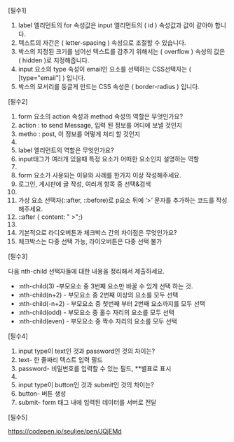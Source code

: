 [필수1]

1. label 엘리먼트의 for 속성값은 input 엘리먼트의 (    id    ) 속성값과 값이 같아야 합니다.
2. 텍스트의 자간은 (      letter-spacing      ) 속성으로 조절할 수 있습니다.
3. 박스의 지정된 크기를 넘어선 텍스트를 감추기 위해서는 (     overflow     ) 속성의 값은 (    hidden    )로 지정해줍니다.
4. input 요소의 type 속성이 email인 요소를 선택하는 CSS선택자는 (   [type="email"]   ) 입니다.
5. 박스의 모서리를 둥글게 만드는 CSS 속성은 (     border-radius     ) 입니다.



[필수2]

1. form 요소의 action 속성과 method 속성의 역할은 무엇인가요?
2. action : to send Message, 입력 된 정보를 어디에 보낼 것인지
3. metho : post, 이 정보를 어떻게 처리 할 것인지
4. 
5. label 엘리먼트의 역할은 무엇인가요?
6. input태그가 여러개 있을때 특정 요소가 어떠한 요소인지 설명하는 역할
7. 
8. form 요소가 사용되는 이유와 사례를 한가지 이상 작성해주세요.
9. 로그인, 게시판에 글 작성, 여러개 항목 중 선택&검색
10. 
11. 가상 요소 선택자(::after, ::before)로 p요소 뒤에 ‘>’ 문자를 추가하는 코드를 작성해주세요.
12. ::after { content: " >";}
13. 
14. 기본적으로 라디오버튼과 체크박스 간의 차이점은 무엇인가요?
15. 체크박스는 다중 선택 가능, 라이오버튼은 다중 선택 불가



[필수3]

다음 nth-child 선택자들에 대한 내용을 정리해서 제출하세요. 

- :nth-child(3) -부모요소 중 3번째 요소만 바꿀 수 있게 선택 하는 것.
- :nth-child(n+2) - 부모요소 중 2번째 이상의 요소를 모두 선택
- :nth-child(-n+2) - 부모요소 중 첫번째 부터 2번째 요소까지를 모두 선택
- :nth-child(odd) - 부모요소 중 홀수 자리의 요소를 모두 선택
- :nth-child(even) - 부모요소 중 짝수 자리의 요소를 모두 선택



[필수4]

1. input type이 text인 것과 password인 것의 차이는?
2. text- 한 줄짜리 텍스트 입력 필드
3. password- 비밀번호를 입력할 수 있는 필드, **별표로 표시
4. 
5. input type이 button인 것과 submit인 것의 차이는?
6. button- 버튼 생성
7. submit- form 태그 내에 입력된 데이터를 서버로 전달



[필수5]

<https://codepen.io/seuljee/pen/JQjEMd>